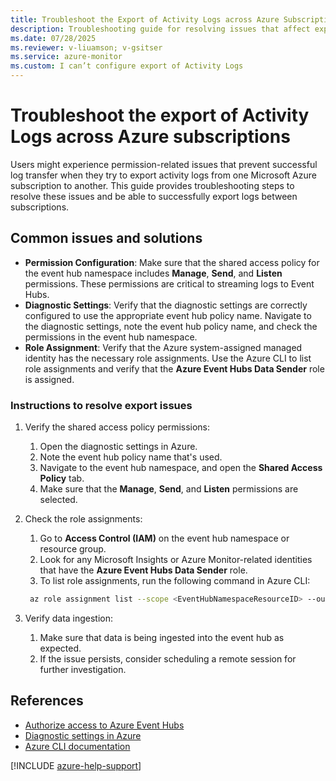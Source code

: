 ```yaml
---
title: Troubleshoot the Export of Activity Logs across Azure Subscriptions
description: Troubleshooting guide for resolving issues that affect exporting activity logs across Azure subscriptions.
ms.date: 07/28/2025
ms.reviewer: v-liuamson; v-gsitser
ms.service: azure-monitor
ms.custom: I can’t configure export of Activity Logs
---
```


# Troubleshoot the export of Activity Logs across Azure subscriptions

Users might experience permission-related issues that prevent successful log transfer when they try to export activity logs from one Microsoft Azure subscription to another. This guide provides troubleshooting steps to resolve these issues and be able to successfully export logs between subscriptions.

## Common issues and solutions

- **Permission Configuration**: Make sure that the shared access policy for the event hub namespace includes **Manage**, **Send**, and **Listen** permissions. These permissions are critical to streaming logs to Event Hubs.
- **Diagnostic Settings**: Verify that the diagnostic settings are correctly configured to use the appropriate event hub policy name. Navigate to the diagnostic settings, note the event hub policy name, and check the permissions in the event hub namespace.
- **Role Assignment**: Verify that the Azure system-assigned managed identity has the necessary role assignments. Use the Azure CLI to list role assignments and verify that the **Azure Event Hubs Data Sender** role is assigned.

### Instructions to resolve export issues

1. Verify the shared access policy permissions:
   1. Open the diagnostic settings in Azure.
   1. Note the event hub policy name that's used.
   1. Navigate to the event hub namespace, and open the **Shared Access Policy** tab.
   1. Make sure that the **Manage**, **Send**, and **Listen** permissions are selected.

2. Check the role assignments:
   1. Go to **Access Control (IAM)** on the event hub namespace or resource group.
   1. Look for any Microsoft Insights or Azure Monitor-related identities that have the **Azure Event Hubs Data Sender** role.
   1. To list role assignments, run the following command in Azure CLI:

    ```bash
     az role assignment list --scope <EventHubNamespaceResourceID> --output table
     ```

3. Verify data ingestion:
   1. Make sure that data is being ingested into the event hub as expected.
   1. If the issue persists, consider scheduling a remote session for further investigation.

## References

- [Authorize access to Azure Event Hubs](/azure/event-hubs/authorize-access-event-hubs)
- [Diagnostic settings in Azure](/azure/azure-monitor/essentials/diagnostic-settings)
- [Azure CLI documentation](/cli/azure)

[!INCLUDE [azure-help-support](../../../../includes/azure-help-support.md)]

